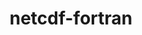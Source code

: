 ---
title: "netcdf-fortran"
layout: cache
categories: [package, develop]
meta: {"versions": ["4.6.1"], "compilers": ["gcc@=11.4.0", "gcc@=12.3.0", "gcc@=7.3.1", "intel@=2021.10.0"], "oss": ["amzn2", "ubuntu22.04"], "platforms": ["linux"], "targets": ["aarch64", "neoverse_n1", "neoverse_v1", "x86_64_v3", "x86_64_v4"], "stacks": ["aws-isc", "aws-isc-aarch64", "aws-pcluster-neoverse_v1", "aws-pcluster-x86_64_v4", "e4s", "root"], "num_specs": 81, "num_specs_by_stack": {"aws-isc-aarch64": 18, "root": 81, "aws-pcluster-neoverse_v1": 32, "aws-isc": 9, "aws-pcluster-x86_64_v4": 14, "e4s": 8}}
spec_details: [{"hash": "3htyg5hjaomggwdlxiftx3qcus6g6zrp", "compiler": "gcc@=7.3.1", "versions": ["4.6.1"], "os": "amzn2", "platform": "linux", "target": "aarch64", "variants": ["build_system=autotools", "~doc", "+pic", "+shared"], "stacks": ["aws-isc-aarch64", "root"], "size": "-", "tarball": "https://binaries.spack.io/develop/build_cache/linux-amzn2-aarch64/gcc-7.3.1/netcdf-fortran-4.6.1/linux-amzn2-aarch64-gcc-7.3.1-netcdf-fortran-4.6.1-3htyg5hjaomggwdlxiftx3qcus6g6zrp.spack"}, {"hash": "hxnv2svqrlvcboznn5nxbhng7wvdcgot", "compiler": "gcc@=7.3.1", "versions": ["4.6.1"], "os": "amzn2", "platform": "linux", "target": "aarch64", "variants": ["build_system=autotools", "~doc", "+pic", "+shared"], "stacks": ["aws-isc-aarch64", "root"], "size": "-", "tarball": "https://binaries.spack.io/develop/build_cache/linux-amzn2-aarch64/gcc-7.3.1/netcdf-fortran-4.6.1/linux-amzn2-aarch64-gcc-7.3.1-netcdf-fortran-4.6.1-hxnv2svqrlvcboznn5nxbhng7wvdcgot.spack"}, {"hash": "jkp6frgxgo6npw4jhlpodsslocfr7std", "compiler": "gcc@=7.3.1", "versions": ["4.6.1"], "os": "amzn2", "platform": "linux", "target": "aarch64", "variants": ["build_system=autotools", "~doc", "+pic", "+shared"], "stacks": ["aws-isc-aarch64", "root"], "size": "-", "tarball": "https://binaries.spack.io/develop/build_cache/linux-amzn2-aarch64/gcc-7.3.1/netcdf-fortran-4.6.1/linux-amzn2-aarch64-gcc-7.3.1-netcdf-fortran-4.6.1-jkp6frgxgo6npw4jhlpodsslocfr7std.spack"}, {"hash": "65a37vpbdtgucd4oyr7ziz6qohfrbf42", "compiler": "gcc@=7.3.1", "versions": ["4.6.1"], "os": "amzn2", "platform": "linux", "target": "aarch64", "variants": ["build_system=autotools", "~doc", "+pic", "+shared"], "stacks": ["aws-isc-aarch64", "root"], "size": "-", "tarball": "https://binaries.spack.io/develop/build_cache/linux-amzn2-aarch64/gcc-7.3.1/netcdf-fortran-4.6.1/linux-amzn2-aarch64-gcc-7.3.1-netcdf-fortran-4.6.1-65a37vpbdtgucd4oyr7ziz6qohfrbf42.spack"}, {"hash": "kiitdw7fsgfxlkn54n7d6ob2m55bzusv", "compiler": "gcc@=7.3.1", "versions": ["4.6.1"], "os": "amzn2", "platform": "linux", "target": "aarch64", "variants": ["build_system=autotools", "~doc", "+pic", "+shared"], "stacks": ["aws-isc-aarch64", "root"], "size": "-", "tarball": "https://binaries.spack.io/develop/build_cache/linux-amzn2-aarch64/gcc-7.3.1/netcdf-fortran-4.6.1/linux-amzn2-aarch64-gcc-7.3.1-netcdf-fortran-4.6.1-kiitdw7fsgfxlkn54n7d6ob2m55bzusv.spack"}, {"hash": "ospoihmz43mfntksdetltuy2muzo3ybe", "compiler": "gcc@=7.3.1", "versions": ["4.6.1"], "os": "amzn2", "platform": "linux", "target": "aarch64", "variants": ["build_system=autotools", "~doc", "+pic", "+shared"], "stacks": ["aws-isc-aarch64", "root"], "size": "-", "tarball": "https://binaries.spack.io/develop/build_cache/linux-amzn2-aarch64/gcc-7.3.1/netcdf-fortran-4.6.1/linux-amzn2-aarch64-gcc-7.3.1-netcdf-fortran-4.6.1-ospoihmz43mfntksdetltuy2muzo3ybe.spack"}, {"hash": "lgdhg364dxk7wfx7jytjia3azao6bboq", "compiler": "gcc@=7.3.1", "versions": ["4.6.1"], "os": "amzn2", "platform": "linux", "target": "aarch64", "variants": ["build_system=autotools", "~doc", "+pic", "+shared"], "stacks": ["aws-isc-aarch64", "root"], "size": "-", "tarball": "https://binaries.spack.io/develop/build_cache/linux-amzn2-aarch64/gcc-7.3.1/netcdf-fortran-4.6.1/linux-amzn2-aarch64-gcc-7.3.1-netcdf-fortran-4.6.1-lgdhg364dxk7wfx7jytjia3azao6bboq.spack"}, {"hash": "p3drof6jut372twaarj52mojoflj7anj", "compiler": "gcc@=7.3.1", "versions": ["4.6.1"], "os": "amzn2", "platform": "linux", "target": "aarch64", "variants": ["build_system=autotools", "~doc", "+pic", "+shared"], "stacks": ["aws-isc-aarch64", "root"], "size": "-", "tarball": "https://binaries.spack.io/develop/build_cache/linux-amzn2-aarch64/gcc-7.3.1/netcdf-fortran-4.6.1/linux-amzn2-aarch64-gcc-7.3.1-netcdf-fortran-4.6.1-p3drof6jut372twaarj52mojoflj7anj.spack"}, {"hash": "i27wd6hxu2lzxsjwtbf6t3ifj5pgnath", "compiler": "gcc@=7.3.1", "versions": ["4.6.1"], "os": "amzn2", "platform": "linux", "target": "aarch64", "variants": ["build_system=autotools", "~doc", "+pic", "+shared"], "stacks": ["aws-isc-aarch64", "root"], "size": "-", "tarball": "https://binaries.spack.io/develop/build_cache/linux-amzn2-aarch64/gcc-7.3.1/netcdf-fortran-4.6.1/linux-amzn2-aarch64-gcc-7.3.1-netcdf-fortran-4.6.1-i27wd6hxu2lzxsjwtbf6t3ifj5pgnath.spack"}, {"hash": "2hqcb7ml7wdqqj4q53ubszo6vlauh2c7", "compiler": "gcc@=12.3.0", "versions": ["4.6.1"], "os": "amzn2", "platform": "linux", "target": "neoverse_n1", "variants": ["build_system=autotools", "~doc", "+pic", "+shared"], "stacks": ["aws-pcluster-neoverse_v1", "root"], "size": "-", "tarball": "https://binaries.spack.io/develop/build_cache/linux-amzn2-neoverse_n1/gcc-12.3.0/netcdf-fortran-4.6.1/linux-amzn2-neoverse_n1-gcc-12.3.0-netcdf-fortran-4.6.1-2hqcb7ml7wdqqj4q53ubszo6vlauh2c7.spack"}, {"hash": "ktnqjfkd3yxkktiuxklx7jvl6wmzxhbu", "compiler": "gcc@=12.3.0", "versions": ["4.6.1"], "os": "amzn2", "platform": "linux", "target": "neoverse_n1", "variants": ["build_system=autotools", "~doc", "+pic", "+shared"], "stacks": ["aws-pcluster-neoverse_v1", "root"], "size": "-", "tarball": "https://binaries.spack.io/develop/build_cache/linux-amzn2-neoverse_n1/gcc-12.3.0/netcdf-fortran-4.6.1/linux-amzn2-neoverse_n1-gcc-12.3.0-netcdf-fortran-4.6.1-ktnqjfkd3yxkktiuxklx7jvl6wmzxhbu.spack"}, {"hash": "l36ypdo2pqbfohto74ppriid32fljbrg", "compiler": "gcc@=12.3.0", "versions": ["4.6.1"], "os": "amzn2", "platform": "linux", "target": "neoverse_n1", "variants": ["build_system=autotools", "~doc", "+pic", "+shared"], "stacks": ["aws-pcluster-neoverse_v1", "root"], "size": "-", "tarball": "https://binaries.spack.io/develop/build_cache/linux-amzn2-neoverse_n1/gcc-12.3.0/netcdf-fortran-4.6.1/linux-amzn2-neoverse_n1-gcc-12.3.0-netcdf-fortran-4.6.1-l36ypdo2pqbfohto74ppriid32fljbrg.spack"}, {"hash": "hajhtkpla44o25kzrp3nbf4wmvwyn6ur", "compiler": "gcc@=12.3.0", "versions": ["4.6.1"], "os": "amzn2", "platform": "linux", "target": "neoverse_n1", "variants": ["build_system=autotools", "~doc", "+pic", "+shared"], "stacks": ["aws-pcluster-neoverse_v1", "root"], "size": "-", "tarball": "https://binaries.spack.io/develop/build_cache/linux-amzn2-neoverse_n1/gcc-12.3.0/netcdf-fortran-4.6.1/linux-amzn2-neoverse_n1-gcc-12.3.0-netcdf-fortran-4.6.1-hajhtkpla44o25kzrp3nbf4wmvwyn6ur.spack"}, {"hash": "qh2xefvpgxyzaoxroce7vmh5x3nmxzt5", "compiler": "gcc@=12.3.0", "versions": ["4.6.1"], "os": "amzn2", "platform": "linux", "target": "neoverse_n1", "variants": ["build_system=autotools", "~doc", "+pic", "+shared"], "stacks": ["aws-pcluster-neoverse_v1", "root"], "size": "-", "tarball": "https://binaries.spack.io/develop/build_cache/linux-amzn2-neoverse_n1/gcc-12.3.0/netcdf-fortran-4.6.1/linux-amzn2-neoverse_n1-gcc-12.3.0-netcdf-fortran-4.6.1-qh2xefvpgxyzaoxroce7vmh5x3nmxzt5.spack"}, {"hash": "c72orobhzsz74olbyhfjlltjyajmbpwb", "compiler": "gcc@=12.3.0", "versions": ["4.6.1"], "os": "amzn2", "platform": "linux", "target": "neoverse_n1", "variants": ["build_system=autotools", "~doc", "+pic", "+shared"], "stacks": ["aws-pcluster-neoverse_v1", "root"], "size": "-", "tarball": "https://binaries.spack.io/develop/build_cache/linux-amzn2-neoverse_n1/gcc-12.3.0/netcdf-fortran-4.6.1/linux-amzn2-neoverse_n1-gcc-12.3.0-netcdf-fortran-4.6.1-c72orobhzsz74olbyhfjlltjyajmbpwb.spack"}, {"hash": "f74ij6kmokvyc7v2nxulser3sekp4tpz", "compiler": "gcc@=12.3.0", "versions": ["4.6.1"], "os": "amzn2", "platform": "linux", "target": "neoverse_n1", "variants": ["build_system=autotools", "~doc", "+pic", "+shared"], "stacks": ["aws-pcluster-neoverse_v1", "root"], "size": "-", "tarball": "https://binaries.spack.io/develop/build_cache/linux-amzn2-neoverse_n1/gcc-12.3.0/netcdf-fortran-4.6.1/linux-amzn2-neoverse_n1-gcc-12.3.0-netcdf-fortran-4.6.1-f74ij6kmokvyc7v2nxulser3sekp4tpz.spack"}, {"hash": "5bm4ltsgtjtfhstepzoanjryelqswhqn", "compiler": "gcc@=12.3.0", "versions": ["4.6.1"], "os": "amzn2", "platform": "linux", "target": "neoverse_n1", "variants": ["build_system=autotools", "~doc", "+pic", "+shared"], "stacks": ["aws-pcluster-neoverse_v1", "root"], "size": "-", "tarball": "https://binaries.spack.io/develop/build_cache/linux-amzn2-neoverse_n1/gcc-12.3.0/netcdf-fortran-4.6.1/linux-amzn2-neoverse_n1-gcc-12.3.0-netcdf-fortran-4.6.1-5bm4ltsgtjtfhstepzoanjryelqswhqn.spack"}, {"hash": "tytx5fmz72fslc43ka3rqtlfdxlnmles", "compiler": "gcc@=12.3.0", "versions": ["4.6.1"], "os": "amzn2", "platform": "linux", "target": "neoverse_n1", "variants": ["build_system=autotools", "~doc", "+pic", "+shared"], "stacks": ["aws-pcluster-neoverse_v1", "root"], "size": "-", "tarball": "https://binaries.spack.io/develop/build_cache/linux-amzn2-neoverse_n1/gcc-12.3.0/netcdf-fortran-4.6.1/linux-amzn2-neoverse_n1-gcc-12.3.0-netcdf-fortran-4.6.1-tytx5fmz72fslc43ka3rqtlfdxlnmles.spack"}, {"hash": "dsnnjj3bex5hmbxmqounsjmt5xjlib2c", "compiler": "gcc@=12.3.0", "versions": ["4.6.1"], "os": "amzn2", "platform": "linux", "target": "neoverse_n1", "variants": ["build_system=autotools", "~doc", "+pic", "+shared"], "stacks": ["aws-pcluster-neoverse_v1", "root"], "size": "-", "tarball": "https://binaries.spack.io/develop/build_cache/linux-amzn2-neoverse_n1/gcc-12.3.0/netcdf-fortran-4.6.1/linux-amzn2-neoverse_n1-gcc-12.3.0-netcdf-fortran-4.6.1-dsnnjj3bex5hmbxmqounsjmt5xjlib2c.spack"}, {"hash": "aec3nv2otozrworykuoh4gmsykyp4m53", "compiler": "gcc@=12.3.0", "versions": ["4.6.1"], "os": "amzn2", "platform": "linux", "target": "neoverse_n1", "variants": ["build_system=autotools", "~doc", "+pic", "+shared"], "stacks": ["aws-pcluster-neoverse_v1", "root"], "size": "-", "tarball": "https://binaries.spack.io/develop/build_cache/linux-amzn2-neoverse_n1/gcc-12.3.0/netcdf-fortran-4.6.1/linux-amzn2-neoverse_n1-gcc-12.3.0-netcdf-fortran-4.6.1-aec3nv2otozrworykuoh4gmsykyp4m53.spack"}, {"hash": "mrgjgwnc2wgapcpc6f4tug3gba53osxy", "compiler": "gcc@=12.3.0", "versions": ["4.6.1"], "os": "amzn2", "platform": "linux", "target": "neoverse_n1", "variants": ["build_system=autotools", "~doc", "+pic", "+shared"], "stacks": ["aws-pcluster-neoverse_v1", "root"], "size": "-", "tarball": "https://binaries.spack.io/develop/build_cache/linux-amzn2-neoverse_n1/gcc-12.3.0/netcdf-fortran-4.6.1/linux-amzn2-neoverse_n1-gcc-12.3.0-netcdf-fortran-4.6.1-mrgjgwnc2wgapcpc6f4tug3gba53osxy.spack"}, {"hash": "r6agbmroejhv6savva5z5si5lowjhxcv", "compiler": "gcc@=12.3.0", "versions": ["4.6.1"], "os": "amzn2", "platform": "linux", "target": "neoverse_n1", "variants": ["build_system=autotools", "~doc", "+pic", "+shared"], "stacks": ["aws-pcluster-neoverse_v1", "root"], "size": "-", "tarball": "https://binaries.spack.io/develop/build_cache/linux-amzn2-neoverse_n1/gcc-12.3.0/netcdf-fortran-4.6.1/linux-amzn2-neoverse_n1-gcc-12.3.0-netcdf-fortran-4.6.1-r6agbmroejhv6savva5z5si5lowjhxcv.spack"}, {"hash": "uimrvpw4py4rv6aavugy56fh2icdyd2r", "compiler": "gcc@=12.3.0", "versions": ["4.6.1"], "os": "amzn2", "platform": "linux", "target": "neoverse_n1", "variants": ["build_system=autotools", "~doc", "+pic", "+shared"], "stacks": ["aws-pcluster-neoverse_v1", "root"], "size": "-", "tarball": "https://binaries.spack.io/develop/build_cache/linux-amzn2-neoverse_n1/gcc-12.3.0/netcdf-fortran-4.6.1/linux-amzn2-neoverse_n1-gcc-12.3.0-netcdf-fortran-4.6.1-uimrvpw4py4rv6aavugy56fh2icdyd2r.spack"}, {"hash": "z6ddn3a26pnjwtis7twcb7ltoefhch2s", "compiler": "gcc@=12.3.0", "versions": ["4.6.1"], "os": "amzn2", "platform": "linux", "target": "neoverse_n1", "variants": ["build_system=autotools", "~doc", "+pic", "+shared"], "stacks": ["aws-pcluster-neoverse_v1", "root"], "size": "-", "tarball": "https://binaries.spack.io/develop/build_cache/linux-amzn2-neoverse_n1/gcc-12.3.0/netcdf-fortran-4.6.1/linux-amzn2-neoverse_n1-gcc-12.3.0-netcdf-fortran-4.6.1-z6ddn3a26pnjwtis7twcb7ltoefhch2s.spack"}, {"hash": "mrry53tzduodw5lq4h24sxlbstsqslm5", "compiler": "gcc@=12.3.0", "versions": ["4.6.1"], "os": "amzn2", "platform": "linux", "target": "neoverse_n1", "variants": ["build_system=autotools", "~doc", "+pic", "+shared"], "stacks": ["aws-pcluster-neoverse_v1", "root"], "size": "-", "tarball": "https://binaries.spack.io/develop/build_cache/linux-amzn2-neoverse_n1/gcc-12.3.0/netcdf-fortran-4.6.1/linux-amzn2-neoverse_n1-gcc-12.3.0-netcdf-fortran-4.6.1-mrry53tzduodw5lq4h24sxlbstsqslm5.spack"}, {"hash": "bq75uhltqiv6vtxu5ilzr4zhht5g2mrn", "compiler": "gcc@=7.3.1", "versions": ["4.6.1"], "os": "amzn2", "platform": "linux", "target": "neoverse_n1", "variants": ["build_system=autotools", "~doc", "+pic", "+shared"], "stacks": ["aws-isc-aarch64", "root"], "size": "-", "tarball": "https://binaries.spack.io/develop/build_cache/linux-amzn2-neoverse_n1/gcc-7.3.1/netcdf-fortran-4.6.1/linux-amzn2-neoverse_n1-gcc-7.3.1-netcdf-fortran-4.6.1-bq75uhltqiv6vtxu5ilzr4zhht5g2mrn.spack"}, {"hash": "b7wospiv6qtnmuomcazfdf5sqjkxrrn6", "compiler": "gcc@=7.3.1", "versions": ["4.6.1"], "os": "amzn2", "platform": "linux", "target": "neoverse_n1", "variants": ["build_system=autotools", "~doc", "+pic", "+shared"], "stacks": ["aws-isc-aarch64", "root"], "size": "-", "tarball": "https://binaries.spack.io/develop/build_cache/linux-amzn2-neoverse_n1/gcc-7.3.1/netcdf-fortran-4.6.1/linux-amzn2-neoverse_n1-gcc-7.3.1-netcdf-fortran-4.6.1-b7wospiv6qtnmuomcazfdf5sqjkxrrn6.spack"}, {"hash": "qjcfo3x5sorcdjowabmjh2znqnzfnym5", "compiler": "gcc@=7.3.1", "versions": ["4.6.1"], "os": "amzn2", "platform": "linux", "target": "neoverse_n1", "variants": ["build_system=autotools", "~doc", "+pic", "+shared"], "stacks": ["aws-isc-aarch64", "root"], "size": "-", "tarball": "https://binaries.spack.io/develop/build_cache/linux-amzn2-neoverse_n1/gcc-7.3.1/netcdf-fortran-4.6.1/linux-amzn2-neoverse_n1-gcc-7.3.1-netcdf-fortran-4.6.1-qjcfo3x5sorcdjowabmjh2znqnzfnym5.spack"}, {"hash": "sva5i7xlhirgroagduaja6xhyjbxi57p", "compiler": "gcc@=7.3.1", "versions": ["4.6.1"], "os": "amzn2", "platform": "linux", "target": "neoverse_n1", "variants": ["build_system=autotools", "~doc", "+pic", "+shared"], "stacks": ["aws-isc-aarch64", "root"], "size": "-", "tarball": "https://binaries.spack.io/develop/build_cache/linux-amzn2-neoverse_n1/gcc-7.3.1/netcdf-fortran-4.6.1/linux-amzn2-neoverse_n1-gcc-7.3.1-netcdf-fortran-4.6.1-sva5i7xlhirgroagduaja6xhyjbxi57p.spack"}, {"hash": "7qqarun7n742zrl64ff3adt6rfckslmt", "compiler": "gcc@=7.3.1", "versions": ["4.6.1"], "os": "amzn2", "platform": "linux", "target": "neoverse_n1", "variants": ["build_system=autotools", "~doc", "+pic", "+shared"], "stacks": ["aws-isc-aarch64", "root"], "size": "-", "tarball": "https://binaries.spack.io/develop/build_cache/linux-amzn2-neoverse_n1/gcc-7.3.1/netcdf-fortran-4.6.1/linux-amzn2-neoverse_n1-gcc-7.3.1-netcdf-fortran-4.6.1-7qqarun7n742zrl64ff3adt6rfckslmt.spack"}, {"hash": "nsgahfr3z3ach7wtx2mycravrz326c3d", "compiler": "gcc@=7.3.1", "versions": ["4.6.1"], "os": "amzn2", "platform": "linux", "target": "neoverse_n1", "variants": ["build_system=autotools", "~doc", "+pic", "+shared"], "stacks": ["aws-isc-aarch64", "root"], "size": "-", "tarball": "https://binaries.spack.io/develop/build_cache/linux-amzn2-neoverse_n1/gcc-7.3.1/netcdf-fortran-4.6.1/linux-amzn2-neoverse_n1-gcc-7.3.1-netcdf-fortran-4.6.1-nsgahfr3z3ach7wtx2mycravrz326c3d.spack"}, {"hash": "35xrkrzzww5m2mifowizasqbj54kulwo", "compiler": "gcc@=7.3.1", "versions": ["4.6.1"], "os": "amzn2", "platform": "linux", "target": "neoverse_n1", "variants": ["build_system=autotools", "~doc", "+pic", "+shared"], "stacks": ["aws-isc-aarch64", "root"], "size": "-", "tarball": "https://binaries.spack.io/develop/build_cache/linux-amzn2-neoverse_n1/gcc-7.3.1/netcdf-fortran-4.6.1/linux-amzn2-neoverse_n1-gcc-7.3.1-netcdf-fortran-4.6.1-35xrkrzzww5m2mifowizasqbj54kulwo.spack"}, {"hash": "mfkifhi2kz6mwuv2o6foyulp2punouvs", "compiler": "gcc@=7.3.1", "versions": ["4.6.1"], "os": "amzn2", "platform": "linux", "target": "neoverse_n1", "variants": ["build_system=autotools", "~doc", "+pic", "+shared"], "stacks": ["aws-isc-aarch64", "root"], "size": "-", "tarball": "https://binaries.spack.io/develop/build_cache/linux-amzn2-neoverse_n1/gcc-7.3.1/netcdf-fortran-4.6.1/linux-amzn2-neoverse_n1-gcc-7.3.1-netcdf-fortran-4.6.1-mfkifhi2kz6mwuv2o6foyulp2punouvs.spack"}, {"hash": "zgoneq26tthixyxqnvwsvbhgxnab3gnb", "compiler": "gcc@=7.3.1", "versions": ["4.6.1"], "os": "amzn2", "platform": "linux", "target": "neoverse_n1", "variants": ["build_system=autotools", "~doc", "+pic", "+shared"], "stacks": ["aws-isc-aarch64", "root"], "size": "-", "tarball": "https://binaries.spack.io/develop/build_cache/linux-amzn2-neoverse_n1/gcc-7.3.1/netcdf-fortran-4.6.1/linux-amzn2-neoverse_n1-gcc-7.3.1-netcdf-fortran-4.6.1-zgoneq26tthixyxqnvwsvbhgxnab3gnb.spack"}, {"hash": "b3rdrddm4tvyecyg4bv6zvszrcekfjod", "compiler": "gcc@=12.3.0", "versions": ["4.6.1"], "os": "amzn2", "platform": "linux", "target": "neoverse_v1", "variants": ["build_system=autotools", "~doc", "+pic", "+shared"], "stacks": ["aws-pcluster-neoverse_v1", "root"], "size": "-", "tarball": "https://binaries.spack.io/develop/build_cache/linux-amzn2-neoverse_v1/gcc-12.3.0/netcdf-fortran-4.6.1/linux-amzn2-neoverse_v1-gcc-12.3.0-netcdf-fortran-4.6.1-b3rdrddm4tvyecyg4bv6zvszrcekfjod.spack"}, {"hash": "gza5egjz5z3fd4vazjojpzrdsmd5touw", "compiler": "gcc@=12.3.0", "versions": ["4.6.1"], "os": "amzn2", "platform": "linux", "target": "neoverse_v1", "variants": ["build_system=autotools", "~doc", "+pic", "+shared"], "stacks": ["aws-pcluster-neoverse_v1", "root"], "size": "-", "tarball": "https://binaries.spack.io/develop/build_cache/linux-amzn2-neoverse_v1/gcc-12.3.0/netcdf-fortran-4.6.1/linux-amzn2-neoverse_v1-gcc-12.3.0-netcdf-fortran-4.6.1-gza5egjz5z3fd4vazjojpzrdsmd5touw.spack"}, {"hash": "rcsrbjglc6pxxami2gnf33d7ywlapo3s", "compiler": "gcc@=12.3.0", "versions": ["4.6.1"], "os": "amzn2", "platform": "linux", "target": "neoverse_v1", "variants": ["build_system=autotools", "~doc", "+pic", "+shared"], "stacks": ["aws-pcluster-neoverse_v1", "root"], "size": "-", "tarball": "https://binaries.spack.io/develop/build_cache/linux-amzn2-neoverse_v1/gcc-12.3.0/netcdf-fortran-4.6.1/linux-amzn2-neoverse_v1-gcc-12.3.0-netcdf-fortran-4.6.1-rcsrbjglc6pxxami2gnf33d7ywlapo3s.spack"}, {"hash": "s57vwvfkvzz5bi6vjx6w3lq6vt63bao5", "compiler": "gcc@=12.3.0", "versions": ["4.6.1"], "os": "amzn2", "platform": "linux", "target": "neoverse_v1", "variants": ["build_system=autotools", "~doc", "+pic", "+shared"], "stacks": ["aws-pcluster-neoverse_v1", "root"], "size": "-", "tarball": "https://binaries.spack.io/develop/build_cache/linux-amzn2-neoverse_v1/gcc-12.3.0/netcdf-fortran-4.6.1/linux-amzn2-neoverse_v1-gcc-12.3.0-netcdf-fortran-4.6.1-s57vwvfkvzz5bi6vjx6w3lq6vt63bao5.spack"}, {"hash": "xltxjumb42fe4c23yrmjokktoduhr6mp", "compiler": "gcc@=12.3.0", "versions": ["4.6.1"], "os": "amzn2", "platform": "linux", "target": "neoverse_v1", "variants": ["build_system=autotools", "~doc", "+pic", "+shared"], "stacks": ["aws-pcluster-neoverse_v1", "root"], "size": "-", "tarball": "https://binaries.spack.io/develop/build_cache/linux-amzn2-neoverse_v1/gcc-12.3.0/netcdf-fortran-4.6.1/linux-amzn2-neoverse_v1-gcc-12.3.0-netcdf-fortran-4.6.1-xltxjumb42fe4c23yrmjokktoduhr6mp.spack"}, {"hash": "i5p2t5kmx42fdtvbbtnrm2ohmszg3zhp", "compiler": "gcc@=12.3.0", "versions": ["4.6.1"], "os": "amzn2", "platform": "linux", "target": "neoverse_v1", "variants": ["build_system=autotools", "~doc", "+pic", "+shared"], "stacks": ["aws-pcluster-neoverse_v1", "root"], "size": "-", "tarball": "https://binaries.spack.io/develop/build_cache/linux-amzn2-neoverse_v1/gcc-12.3.0/netcdf-fortran-4.6.1/linux-amzn2-neoverse_v1-gcc-12.3.0-netcdf-fortran-4.6.1-i5p2t5kmx42fdtvbbtnrm2ohmszg3zhp.spack"}, {"hash": "l6cfh2m7dyrwvmxsfe2h5aualbficxvc", "compiler": "gcc@=12.3.0", "versions": ["4.6.1"], "os": "amzn2", "platform": "linux", "target": "neoverse_v1", "variants": ["build_system=autotools", "~doc", "+pic", "+shared"], "stacks": ["aws-pcluster-neoverse_v1", "root"], "size": "-", "tarball": "https://binaries.spack.io/develop/build_cache/linux-amzn2-neoverse_v1/gcc-12.3.0/netcdf-fortran-4.6.1/linux-amzn2-neoverse_v1-gcc-12.3.0-netcdf-fortran-4.6.1-l6cfh2m7dyrwvmxsfe2h5aualbficxvc.spack"}, {"hash": "dxmlvxj3avakhol6bfttmrnuqdde4nlg", "compiler": "gcc@=12.3.0", "versions": ["4.6.1"], "os": "amzn2", "platform": "linux", "target": "neoverse_v1", "variants": ["build_system=autotools", "~doc", "+pic", "+shared"], "stacks": ["aws-pcluster-neoverse_v1", "root"], "size": "-", "tarball": "https://binaries.spack.io/develop/build_cache/linux-amzn2-neoverse_v1/gcc-12.3.0/netcdf-fortran-4.6.1/linux-amzn2-neoverse_v1-gcc-12.3.0-netcdf-fortran-4.6.1-dxmlvxj3avakhol6bfttmrnuqdde4nlg.spack"}, {"hash": "3fk67fyqv2eavpyifu4vbh2lc2ilycx5", "compiler": "gcc@=12.3.0", "versions": ["4.6.1"], "os": "amzn2", "platform": "linux", "target": "neoverse_v1", "variants": ["build_system=autotools", "~doc", "+pic", "+shared"], "stacks": ["aws-pcluster-neoverse_v1", "root"], "size": "-", "tarball": "https://binaries.spack.io/develop/build_cache/linux-amzn2-neoverse_v1/gcc-12.3.0/netcdf-fortran-4.6.1/linux-amzn2-neoverse_v1-gcc-12.3.0-netcdf-fortran-4.6.1-3fk67fyqv2eavpyifu4vbh2lc2ilycx5.spack"}, {"hash": "ebb55hoac55w63dslp66yh5xe6cd2aqx", "compiler": "gcc@=12.3.0", "versions": ["4.6.1"], "os": "amzn2", "platform": "linux", "target": "neoverse_v1", "variants": ["build_system=autotools", "~doc", "+pic", "+shared"], "stacks": ["aws-pcluster-neoverse_v1", "root"], "size": "-", "tarball": "https://binaries.spack.io/develop/build_cache/linux-amzn2-neoverse_v1/gcc-12.3.0/netcdf-fortran-4.6.1/linux-amzn2-neoverse_v1-gcc-12.3.0-netcdf-fortran-4.6.1-ebb55hoac55w63dslp66yh5xe6cd2aqx.spack"}, {"hash": "4nj7jy33ucwukjjdouvuhyumjhm2ejfw", "compiler": "gcc@=12.3.0", "versions": ["4.6.1"], "os": "amzn2", "platform": "linux", "target": "neoverse_v1", "variants": ["build_system=autotools", "~doc", "+pic", "+shared"], "stacks": ["aws-pcluster-neoverse_v1", "root"], "size": "-", "tarball": "https://binaries.spack.io/develop/build_cache/linux-amzn2-neoverse_v1/gcc-12.3.0/netcdf-fortran-4.6.1/linux-amzn2-neoverse_v1-gcc-12.3.0-netcdf-fortran-4.6.1-4nj7jy33ucwukjjdouvuhyumjhm2ejfw.spack"}, {"hash": "jz27u4fdgfwqb3uiwdgqcf7gfo6t4dhk", "compiler": "gcc@=12.3.0", "versions": ["4.6.1"], "os": "amzn2", "platform": "linux", "target": "neoverse_v1", "variants": ["build_system=autotools", "~doc", "+pic", "+shared"], "stacks": ["aws-pcluster-neoverse_v1", "root"], "size": "-", "tarball": "https://binaries.spack.io/develop/build_cache/linux-amzn2-neoverse_v1/gcc-12.3.0/netcdf-fortran-4.6.1/linux-amzn2-neoverse_v1-gcc-12.3.0-netcdf-fortran-4.6.1-jz27u4fdgfwqb3uiwdgqcf7gfo6t4dhk.spack"}, {"hash": "exzjfuxyhcffsq7fwzpwwze66kvqtcle", "compiler": "gcc@=12.3.0", "versions": ["4.6.1"], "os": "amzn2", "platform": "linux", "target": "neoverse_v1", "variants": ["build_system=autotools", "~doc", "+pic", "+shared"], "stacks": ["aws-pcluster-neoverse_v1", "root"], "size": "-", "tarball": "https://binaries.spack.io/develop/build_cache/linux-amzn2-neoverse_v1/gcc-12.3.0/netcdf-fortran-4.6.1/linux-amzn2-neoverse_v1-gcc-12.3.0-netcdf-fortran-4.6.1-exzjfuxyhcffsq7fwzpwwze66kvqtcle.spack"}, {"hash": "qj2wslofp27f2vf44t5fumtxej4256wm", "compiler": "gcc@=12.3.0", "versions": ["4.6.1"], "os": "amzn2", "platform": "linux", "target": "neoverse_v1", "variants": ["build_system=autotools", "~doc", "+pic", "+shared"], "stacks": ["aws-pcluster-neoverse_v1", "root"], "size": "-", "tarball": "https://binaries.spack.io/develop/build_cache/linux-amzn2-neoverse_v1/gcc-12.3.0/netcdf-fortran-4.6.1/linux-amzn2-neoverse_v1-gcc-12.3.0-netcdf-fortran-4.6.1-qj2wslofp27f2vf44t5fumtxej4256wm.spack"}, {"hash": "mq72iu2p524aeqn26u7w6yhvfxl4ikje", "compiler": "gcc@=12.3.0", "versions": ["4.6.1"], "os": "amzn2", "platform": "linux", "target": "neoverse_v1", "variants": ["build_system=autotools", "~doc", "+pic", "+shared"], "stacks": ["aws-pcluster-neoverse_v1", "root"], "size": "-", "tarball": "https://binaries.spack.io/develop/build_cache/linux-amzn2-neoverse_v1/gcc-12.3.0/netcdf-fortran-4.6.1/linux-amzn2-neoverse_v1-gcc-12.3.0-netcdf-fortran-4.6.1-mq72iu2p524aeqn26u7w6yhvfxl4ikje.spack"}, {"hash": "pjtbdy6yhis56ctmttez5qvws2ij4wxm", "compiler": "gcc@=12.3.0", "versions": ["4.6.1"], "os": "amzn2", "platform": "linux", "target": "neoverse_v1", "variants": ["build_system=autotools", "~doc", "+pic", "+shared"], "stacks": ["aws-pcluster-neoverse_v1", "root"], "size": "-", "tarball": "https://binaries.spack.io/develop/build_cache/linux-amzn2-neoverse_v1/gcc-12.3.0/netcdf-fortran-4.6.1/linux-amzn2-neoverse_v1-gcc-12.3.0-netcdf-fortran-4.6.1-pjtbdy6yhis56ctmttez5qvws2ij4wxm.spack"}, {"hash": "ufvp5dauf7gspjblto4grrbuvp32pfz6", "compiler": "gcc@=7.3.1", "versions": ["4.6.1"], "os": "amzn2", "platform": "linux", "target": "x86_64_v3", "variants": ["build_system=autotools", "~doc", "+pic", "+shared"], "stacks": ["aws-isc", "root"], "size": "-", "tarball": "https://binaries.spack.io/develop/build_cache/linux-amzn2-x86_64_v3/gcc-7.3.1/netcdf-fortran-4.6.1/linux-amzn2-x86_64_v3-gcc-7.3.1-netcdf-fortran-4.6.1-ufvp5dauf7gspjblto4grrbuvp32pfz6.spack"}, {"hash": "ft6hhlobebru4zimtmoiuoc4cfkdr25y", "compiler": "gcc@=7.3.1", "versions": ["4.6.1"], "os": "amzn2", "platform": "linux", "target": "x86_64_v3", "variants": ["build_system=autotools", "~doc", "+pic", "+shared"], "stacks": ["aws-isc", "root"], "size": "-", "tarball": "https://binaries.spack.io/develop/build_cache/linux-amzn2-x86_64_v3/gcc-7.3.1/netcdf-fortran-4.6.1/linux-amzn2-x86_64_v3-gcc-7.3.1-netcdf-fortran-4.6.1-ft6hhlobebru4zimtmoiuoc4cfkdr25y.spack"}, {"hash": "wpfysiqwntubac3baszhwkutrrohvovw", "compiler": "gcc@=7.3.1", "versions": ["4.6.1"], "os": "amzn2", "platform": "linux", "target": "x86_64_v3", "variants": ["build_system=autotools", "~doc", "+pic", "+shared"], "stacks": ["aws-isc", "root"], "size": "-", "tarball": "https://binaries.spack.io/develop/build_cache/linux-amzn2-x86_64_v3/gcc-7.3.1/netcdf-fortran-4.6.1/linux-amzn2-x86_64_v3-gcc-7.3.1-netcdf-fortran-4.6.1-wpfysiqwntubac3baszhwkutrrohvovw.spack"}, {"hash": "nbdf5p3ppkv7kqrllrwgan7gqwtwneui", "compiler": "gcc@=7.3.1", "versions": ["4.6.1"], "os": "amzn2", "platform": "linux", "target": "x86_64_v3", "variants": ["build_system=autotools", "~doc", "+pic", "+shared"], "stacks": ["aws-isc", "root"], "size": "-", "tarball": "https://binaries.spack.io/develop/build_cache/linux-amzn2-x86_64_v3/gcc-7.3.1/netcdf-fortran-4.6.1/linux-amzn2-x86_64_v3-gcc-7.3.1-netcdf-fortran-4.6.1-nbdf5p3ppkv7kqrllrwgan7gqwtwneui.spack"}, {"hash": "pq5ki4tall7oea6p2v6bsunwnqt7tyi5", "compiler": "gcc@=7.3.1", "versions": ["4.6.1"], "os": "amzn2", "platform": "linux", "target": "x86_64_v3", "variants": ["build_system=autotools", "~doc", "+pic", "+shared"], "stacks": ["aws-isc", "root"], "size": "-", "tarball": "https://binaries.spack.io/develop/build_cache/linux-amzn2-x86_64_v3/gcc-7.3.1/netcdf-fortran-4.6.1/linux-amzn2-x86_64_v3-gcc-7.3.1-netcdf-fortran-4.6.1-pq5ki4tall7oea6p2v6bsunwnqt7tyi5.spack"}, {"hash": "3g52nihcrzgdmvtsljhvftsch2wkhaos", "compiler": "gcc@=7.3.1", "versions": ["4.6.1"], "os": "amzn2", "platform": "linux", "target": "x86_64_v3", "variants": ["build_system=autotools", "~doc", "+pic", "+shared"], "stacks": ["aws-isc", "root"], "size": "-", "tarball": "https://binaries.spack.io/develop/build_cache/linux-amzn2-x86_64_v3/gcc-7.3.1/netcdf-fortran-4.6.1/linux-amzn2-x86_64_v3-gcc-7.3.1-netcdf-fortran-4.6.1-3g52nihcrzgdmvtsljhvftsch2wkhaos.spack"}, {"hash": "tua7ncvfgrsjwbwz76qmhwj5ccwl37vt", "compiler": "gcc@=7.3.1", "versions": ["4.6.1"], "os": "amzn2", "platform": "linux", "target": "x86_64_v3", "variants": ["build_system=autotools", "~doc", "+pic", "+shared"], "stacks": ["aws-isc", "root"], "size": "-", "tarball": "https://binaries.spack.io/develop/build_cache/linux-amzn2-x86_64_v3/gcc-7.3.1/netcdf-fortran-4.6.1/linux-amzn2-x86_64_v3-gcc-7.3.1-netcdf-fortran-4.6.1-tua7ncvfgrsjwbwz76qmhwj5ccwl37vt.spack"}, {"hash": "yikpwd224b3fdsbgj23j6x2ch3ptj5w7", "compiler": "gcc@=7.3.1", "versions": ["4.6.1"], "os": "amzn2", "platform": "linux", "target": "x86_64_v3", "variants": ["build_system=autotools", "~doc", "+pic", "+shared"], "stacks": ["aws-isc", "root"], "size": "-", "tarball": "https://binaries.spack.io/develop/build_cache/linux-amzn2-x86_64_v3/gcc-7.3.1/netcdf-fortran-4.6.1/linux-amzn2-x86_64_v3-gcc-7.3.1-netcdf-fortran-4.6.1-yikpwd224b3fdsbgj23j6x2ch3ptj5w7.spack"}, {"hash": "6v3i4rx3mgywulwn3ew6xcugkqfmcfba", "compiler": "gcc@=7.3.1", "versions": ["4.6.1"], "os": "amzn2", "platform": "linux", "target": "x86_64_v3", "variants": ["build_system=autotools", "~doc", "+pic", "+shared"], "stacks": ["aws-isc", "root"], "size": "-", "tarball": "https://binaries.spack.io/develop/build_cache/linux-amzn2-x86_64_v3/gcc-7.3.1/netcdf-fortran-4.6.1/linux-amzn2-x86_64_v3-gcc-7.3.1-netcdf-fortran-4.6.1-6v3i4rx3mgywulwn3ew6xcugkqfmcfba.spack"}, {"hash": "5dsi6paxgvsucybbv3cnba7752wvknew", "compiler": "intel@=2021.10.0", "versions": ["4.6.1"], "os": "amzn2", "platform": "linux", "target": "x86_64_v3", "variants": ["build_system=autotools", "~doc", "+pic", "+shared"], "stacks": ["aws-pcluster-x86_64_v4", "root"], "size": "-", "tarball": "https://binaries.spack.io/develop/build_cache/linux-amzn2-x86_64_v3/intel-2021.10.0/netcdf-fortran-4.6.1/linux-amzn2-x86_64_v3-intel-2021.10.0-netcdf-fortran-4.6.1-5dsi6paxgvsucybbv3cnba7752wvknew.spack"}, {"hash": "7s2emjl5mn257r36c6bsxuphpgb2egr2", "compiler": "intel@=2021.10.0", "versions": ["4.6.1"], "os": "amzn2", "platform": "linux", "target": "x86_64_v3", "variants": ["build_system=autotools", "~doc", "+pic", "+shared"], "stacks": ["aws-pcluster-x86_64_v4", "root"], "size": "-", "tarball": "https://binaries.spack.io/develop/build_cache/linux-amzn2-x86_64_v3/intel-2021.10.0/netcdf-fortran-4.6.1/linux-amzn2-x86_64_v3-intel-2021.10.0-netcdf-fortran-4.6.1-7s2emjl5mn257r36c6bsxuphpgb2egr2.spack"}, {"hash": "gwxghpjjm4sbnkfwzc73h6rvgfgiah4o", "compiler": "intel@=2021.10.0", "versions": ["4.6.1"], "os": "amzn2", "platform": "linux", "target": "x86_64_v3", "variants": ["build_system=autotools", "~doc", "+pic", "+shared"], "stacks": ["aws-pcluster-x86_64_v4", "root"], "size": "-", "tarball": "https://binaries.spack.io/develop/build_cache/linux-amzn2-x86_64_v3/intel-2021.10.0/netcdf-fortran-4.6.1/linux-amzn2-x86_64_v3-intel-2021.10.0-netcdf-fortran-4.6.1-gwxghpjjm4sbnkfwzc73h6rvgfgiah4o.spack"}, {"hash": "oul3atjymbjktqgtiwa66jb2qgqvs6zh", "compiler": "intel@=2021.10.0", "versions": ["4.6.1"], "os": "amzn2", "platform": "linux", "target": "x86_64_v3", "variants": ["build_system=autotools", "~doc", "+pic", "+shared"], "stacks": ["aws-pcluster-x86_64_v4", "root"], "size": "-", "tarball": "https://binaries.spack.io/develop/build_cache/linux-amzn2-x86_64_v3/intel-2021.10.0/netcdf-fortran-4.6.1/linux-amzn2-x86_64_v3-intel-2021.10.0-netcdf-fortran-4.6.1-oul3atjymbjktqgtiwa66jb2qgqvs6zh.spack"}, {"hash": "4jmrpqbcdyssyep2zusb2dsbj6xflxhr", "compiler": "intel@=2021.10.0", "versions": ["4.6.1"], "os": "amzn2", "platform": "linux", "target": "x86_64_v3", "variants": ["build_system=autotools", "~doc", "+pic", "+shared"], "stacks": ["aws-pcluster-x86_64_v4", "root"], "size": "-", "tarball": "https://binaries.spack.io/develop/build_cache/linux-amzn2-x86_64_v3/intel-2021.10.0/netcdf-fortran-4.6.1/linux-amzn2-x86_64_v3-intel-2021.10.0-netcdf-fortran-4.6.1-4jmrpqbcdyssyep2zusb2dsbj6xflxhr.spack"}, {"hash": "ngrw2shi65i5tghxqo7o64magxrufln6", "compiler": "intel@=2021.10.0", "versions": ["4.6.1"], "os": "amzn2", "platform": "linux", "target": "x86_64_v3", "variants": ["build_system=autotools", "~doc", "+pic", "+shared"], "stacks": ["aws-pcluster-x86_64_v4", "root"], "size": "-", "tarball": "https://binaries.spack.io/develop/build_cache/linux-amzn2-x86_64_v3/intel-2021.10.0/netcdf-fortran-4.6.1/linux-amzn2-x86_64_v3-intel-2021.10.0-netcdf-fortran-4.6.1-ngrw2shi65i5tghxqo7o64magxrufln6.spack"}, {"hash": "2cupsnv65ihrr5sjstdstae7gqcjxb7j", "compiler": "intel@=2021.10.0", "versions": ["4.6.1"], "os": "amzn2", "platform": "linux", "target": "x86_64_v3", "variants": ["build_system=autotools", "~doc", "+pic", "+shared"], "stacks": ["aws-pcluster-x86_64_v4", "root"], "size": "-", "tarball": "https://binaries.spack.io/develop/build_cache/linux-amzn2-x86_64_v3/intel-2021.10.0/netcdf-fortran-4.6.1/linux-amzn2-x86_64_v3-intel-2021.10.0-netcdf-fortran-4.6.1-2cupsnv65ihrr5sjstdstae7gqcjxb7j.spack"}, {"hash": "a3udg7tpqbg4hxf4ot4xcqdaib5vgogk", "compiler": "intel@=2021.10.0", "versions": ["4.6.1"], "os": "amzn2", "platform": "linux", "target": "x86_64_v4", "variants": ["build_system=autotools", "~doc", "+pic", "+shared"], "stacks": ["aws-pcluster-x86_64_v4", "root"], "size": "-", "tarball": "https://binaries.spack.io/develop/build_cache/linux-amzn2-x86_64_v4/intel-2021.10.0/netcdf-fortran-4.6.1/linux-amzn2-x86_64_v4-intel-2021.10.0-netcdf-fortran-4.6.1-a3udg7tpqbg4hxf4ot4xcqdaib5vgogk.spack"}, {"hash": "r5p6ymcfx6qd4cjlv4gbdgi27naon4yp", "compiler": "intel@=2021.10.0", "versions": ["4.6.1"], "os": "amzn2", "platform": "linux", "target": "x86_64_v4", "variants": ["build_system=autotools", "~doc", "+pic", "+shared"], "stacks": ["aws-pcluster-x86_64_v4", "root"], "size": "-", "tarball": "https://binaries.spack.io/develop/build_cache/linux-amzn2-x86_64_v4/intel-2021.10.0/netcdf-fortran-4.6.1/linux-amzn2-x86_64_v4-intel-2021.10.0-netcdf-fortran-4.6.1-r5p6ymcfx6qd4cjlv4gbdgi27naon4yp.spack"}, {"hash": "dnsh3u2b5xvfj447koppj5zapavlmach", "compiler": "intel@=2021.10.0", "versions": ["4.6.1"], "os": "amzn2", "platform": "linux", "target": "x86_64_v4", "variants": ["build_system=autotools", "~doc", "+pic", "+shared"], "stacks": ["aws-pcluster-x86_64_v4", "root"], "size": "-", "tarball": "https://binaries.spack.io/develop/build_cache/linux-amzn2-x86_64_v4/intel-2021.10.0/netcdf-fortran-4.6.1/linux-amzn2-x86_64_v4-intel-2021.10.0-netcdf-fortran-4.6.1-dnsh3u2b5xvfj447koppj5zapavlmach.spack"}, {"hash": "ytwo3t5q4yunoxrvzmjr2o77wv35uq2i", "compiler": "intel@=2021.10.0", "versions": ["4.6.1"], "os": "amzn2", "platform": "linux", "target": "x86_64_v4", "variants": ["build_system=autotools", "~doc", "+pic", "+shared"], "stacks": ["aws-pcluster-x86_64_v4", "root"], "size": "-", "tarball": "https://binaries.spack.io/develop/build_cache/linux-amzn2-x86_64_v4/intel-2021.10.0/netcdf-fortran-4.6.1/linux-amzn2-x86_64_v4-intel-2021.10.0-netcdf-fortran-4.6.1-ytwo3t5q4yunoxrvzmjr2o77wv35uq2i.spack"}, {"hash": "3v7s23xrn3wio6wlz7dxtz27xb2lhrvy", "compiler": "intel@=2021.10.0", "versions": ["4.6.1"], "os": "amzn2", "platform": "linux", "target": "x86_64_v4", "variants": ["build_system=autotools", "~doc", "+pic", "+shared"], "stacks": ["aws-pcluster-x86_64_v4", "root"], "size": "-", "tarball": "https://binaries.spack.io/develop/build_cache/linux-amzn2-x86_64_v4/intel-2021.10.0/netcdf-fortran-4.6.1/linux-amzn2-x86_64_v4-intel-2021.10.0-netcdf-fortran-4.6.1-3v7s23xrn3wio6wlz7dxtz27xb2lhrvy.spack"}, {"hash": "c2afr6nkoeiqj7teb7tgi5hh6qgipzny", "compiler": "intel@=2021.10.0", "versions": ["4.6.1"], "os": "amzn2", "platform": "linux", "target": "x86_64_v4", "variants": ["build_system=autotools", "~doc", "+pic", "+shared"], "stacks": ["aws-pcluster-x86_64_v4", "root"], "size": "-", "tarball": "https://binaries.spack.io/develop/build_cache/linux-amzn2-x86_64_v4/intel-2021.10.0/netcdf-fortran-4.6.1/linux-amzn2-x86_64_v4-intel-2021.10.0-netcdf-fortran-4.6.1-c2afr6nkoeiqj7teb7tgi5hh6qgipzny.spack"}, {"hash": "sps33rjexkc6puh5pevptxkkbhqwp2bi", "compiler": "intel@=2021.10.0", "versions": ["4.6.1"], "os": "amzn2", "platform": "linux", "target": "x86_64_v4", "variants": ["build_system=autotools", "~doc", "+pic", "+shared"], "stacks": ["aws-pcluster-x86_64_v4", "root"], "size": "-", "tarball": "https://binaries.spack.io/develop/build_cache/linux-amzn2-x86_64_v4/intel-2021.10.0/netcdf-fortran-4.6.1/linux-amzn2-x86_64_v4-intel-2021.10.0-netcdf-fortran-4.6.1-sps33rjexkc6puh5pevptxkkbhqwp2bi.spack"}, {"hash": "225cviemgi3zozzxz5726pkroymkv5ib", "compiler": "gcc@=11.4.0", "versions": ["4.6.1"], "os": "ubuntu22.04", "platform": "linux", "target": "x86_64_v3", "variants": ["build_system=autotools", "~doc", "+pic", "+shared"], "stacks": ["e4s", "root"], "size": "-", "tarball": "https://binaries.spack.io/develop/build_cache/linux-ubuntu22.04-x86_64_v3/gcc-11.4.0/netcdf-fortran-4.6.1/linux-ubuntu22.04-x86_64_v3-gcc-11.4.0-netcdf-fortran-4.6.1-225cviemgi3zozzxz5726pkroymkv5ib.spack"}, {"hash": "f5lbocbtj3xg5sxf2dfkhm36ecivag7a", "compiler": "gcc@=11.4.0", "versions": ["4.6.1"], "os": "ubuntu22.04", "platform": "linux", "target": "x86_64_v3", "variants": ["build_system=autotools", "~doc", "+pic", "+shared"], "stacks": ["e4s", "root"], "size": "-", "tarball": "https://binaries.spack.io/develop/build_cache/linux-ubuntu22.04-x86_64_v3/gcc-11.4.0/netcdf-fortran-4.6.1/linux-ubuntu22.04-x86_64_v3-gcc-11.4.0-netcdf-fortran-4.6.1-f5lbocbtj3xg5sxf2dfkhm36ecivag7a.spack"}, {"hash": "irosd27oy6zeme4om7lrl5x4ltobw64z", "compiler": "gcc@=11.4.0", "versions": ["4.6.1"], "os": "ubuntu22.04", "platform": "linux", "target": "x86_64_v3", "variants": ["build_system=autotools", "~doc", "+pic", "+shared"], "stacks": ["e4s", "root"], "size": "-", "tarball": "https://binaries.spack.io/develop/build_cache/linux-ubuntu22.04-x86_64_v3/gcc-11.4.0/netcdf-fortran-4.6.1/linux-ubuntu22.04-x86_64_v3-gcc-11.4.0-netcdf-fortran-4.6.1-irosd27oy6zeme4om7lrl5x4ltobw64z.spack"}, {"hash": "kq6xfrvfv24de6vngpo6mc2gkpvatzk4", "compiler": "gcc@=11.4.0", "versions": ["4.6.1"], "os": "ubuntu22.04", "platform": "linux", "target": "x86_64_v3", "variants": ["build_system=autotools", "~doc", "+pic", "+shared"], "stacks": ["e4s", "root"], "size": "-", "tarball": "https://binaries.spack.io/develop/build_cache/linux-ubuntu22.04-x86_64_v3/gcc-11.4.0/netcdf-fortran-4.6.1/linux-ubuntu22.04-x86_64_v3-gcc-11.4.0-netcdf-fortran-4.6.1-kq6xfrvfv24de6vngpo6mc2gkpvatzk4.spack"}, {"hash": "qwkyl43w7x3f3ysytxsv3noals3d6fey", "compiler": "gcc@=11.4.0", "versions": ["4.6.1"], "os": "ubuntu22.04", "platform": "linux", "target": "x86_64_v3", "variants": ["build_system=autotools", "~doc", "+pic", "+shared"], "stacks": ["e4s", "root"], "size": "-", "tarball": "https://binaries.spack.io/develop/build_cache/linux-ubuntu22.04-x86_64_v3/gcc-11.4.0/netcdf-fortran-4.6.1/linux-ubuntu22.04-x86_64_v3-gcc-11.4.0-netcdf-fortran-4.6.1-qwkyl43w7x3f3ysytxsv3noals3d6fey.spack"}, {"hash": "3fmsxrnxjgpfcaxratttm2vo7oywde6t", "compiler": "gcc@=11.4.0", "versions": ["4.6.1"], "os": "ubuntu22.04", "platform": "linux", "target": "x86_64_v3", "variants": ["build_system=autotools", "~doc", "+pic", "+shared"], "stacks": ["e4s", "root"], "size": "-", "tarball": "https://binaries.spack.io/develop/build_cache/linux-ubuntu22.04-x86_64_v3/gcc-11.4.0/netcdf-fortran-4.6.1/linux-ubuntu22.04-x86_64_v3-gcc-11.4.0-netcdf-fortran-4.6.1-3fmsxrnxjgpfcaxratttm2vo7oywde6t.spack"}, {"hash": "zrfw2tpfas3xb57b37jbktycw5acuikg", "compiler": "gcc@=11.4.0", "versions": ["4.6.1"], "os": "ubuntu22.04", "platform": "linux", "target": "x86_64_v3", "variants": ["build_system=autotools", "~doc", "+pic", "+shared"], "stacks": ["e4s", "root"], "size": "-", "tarball": "https://binaries.spack.io/develop/build_cache/linux-ubuntu22.04-x86_64_v3/gcc-11.4.0/netcdf-fortran-4.6.1/linux-ubuntu22.04-x86_64_v3-gcc-11.4.0-netcdf-fortran-4.6.1-zrfw2tpfas3xb57b37jbktycw5acuikg.spack"}, {"hash": "n5pyzhfd4cprspmnrzhbc2i2sjkekfin", "compiler": "gcc@=11.4.0", "versions": ["4.6.1"], "os": "ubuntu22.04", "platform": "linux", "target": "x86_64_v3", "variants": ["build_system=autotools", "~doc", "+pic", "+shared"], "stacks": ["e4s", "root"], "size": "-", "tarball": "https://binaries.spack.io/develop/build_cache/linux-ubuntu22.04-x86_64_v3/gcc-11.4.0/netcdf-fortran-4.6.1/linux-ubuntu22.04-x86_64_v3-gcc-11.4.0-netcdf-fortran-4.6.1-n5pyzhfd4cprspmnrzhbc2i2sjkekfin.spack"}]
---